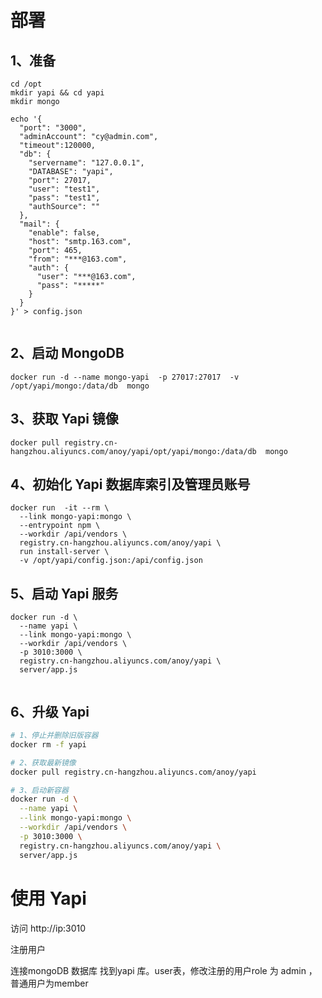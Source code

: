# 部署

## 1、准备

```shell
cd /opt
mkdir yapi && cd yapi
mkdir mongo

echo '{
  "port": "3000",
  "adminAccount": "cy@admin.com",
  "timeout":120000,
  "db": {
    "servername": "127.0.0.1",
    "DATABASE": "yapi",
    "port": 27017,
    "user": "test1",
    "pass": "test1",
    "authSource": ""
  },
  "mail": {
    "enable": false,
    "host": "smtp.163.com",
    "port": 465,
    "from": "***@163.com",
    "auth": {
      "user": "***@163.com",
      "pass": "*****"
    }
  }
}' > config.json


```



## 2、启动 MongoDB

```shell
docker run -d --name mongo-yapi  -p 27017:27017  -v /opt/yapi/mongo:/data/db  mongo
```

## 3、获取 Yapi 镜像

```shell
docker pull registry.cn-hangzhou.aliyuncs.com/anoy/yapi/opt/yapi/mongo:/data/db  mongo
```

## 4、初始化 Yapi 数据库索引及管理员账号

```shell
docker run  -it --rm \
  --link mongo-yapi:mongo \
  --entrypoint npm \
  --workdir /api/vendors \
  registry.cn-hangzhou.aliyuncs.com/anoy/yapi \
  run install-server \
  -v /opt/yapi/config.json:/api/config.json
```

## 5、启动 Yapi 服务

```shell
docker run -d \
  --name yapi \
  --link mongo-yapi:mongo \
  --workdir /api/vendors \
  -p 3010:3000 \
  registry.cn-hangzhou.aliyuncs.com/anoy/yapi \
  server/app.js
  
```

## 6、升级 Yapi

```bash
# 1、停止并删除旧版容器
docker rm -f yapi

# 2、获取最新镜像
docker pull registry.cn-hangzhou.aliyuncs.com/anoy/yapi

# 3、启动新容器
docker run -d \
  --name yapi \
  --link mongo-yapi:mongo \
  --workdir /api/vendors \
  -p 3010:3000 \
  registry.cn-hangzhou.aliyuncs.com/anoy/yapi \
  server/app.js
```





# 使用 Yapi

访问 http://ip:3010 

注册用户

连接mongoDB 数据库  找到yapi 库。user表，修改注册的用户role 为 admin ，普通用户为member





